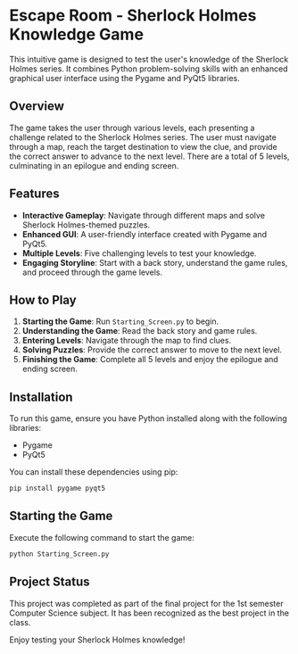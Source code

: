 # Escape Room - Sherlock Holmes Knowledge Game

This intuitive game is designed to test the user's knowledge of the Sherlock Holmes series. It combines Python problem-solving skills with an enhanced graphical user interface using the Pygame and PyQt5 libraries.

## Overview

The game takes the user through various levels, each presenting a challenge related to the Sherlock Holmes series. The user must navigate through a map, reach the target destination to view the clue, and provide the correct answer to advance to the next level. There are a total of 5 levels, culminating in an epilogue and ending screen.

## Features

- **Interactive Gameplay**: Navigate through different maps and solve Sherlock Holmes-themed puzzles.
- **Enhanced GUI**: A user-friendly interface created with Pygame and PyQt5.
- **Multiple Levels**: Five challenging levels to test your knowledge.
- **Engaging Storyline**: Start with a back story, understand the game rules, and proceed through the game levels.

## How to Play

1. **Starting the Game**: Run `Starting_Screen.py` to begin.
2. **Understanding the Game**: Read the back story and game rules.
3. **Entering Levels**: Navigate through the map to find clues.
4. **Solving Puzzles**: Provide the correct answer to move to the next level.
5. **Finishing the Game**: Complete all 5 levels and enjoy the epilogue and ending screen.

## Installation

To run this game, ensure you have Python installed along with the following libraries:
- Pygame
- PyQt5

You can install these dependencies using pip:
```sh
pip install pygame pyqt5
```

## Starting the Game

Execute the following command to start the game:
```python
python Starting_Screen.py
```

## Project Status
This project was completed as part of the final project for the 1st semester Computer Science subject. It has been recognized as the best project in the class.


Enjoy testing your Sherlock Holmes knowledge!
